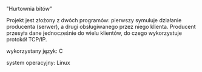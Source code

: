 "Hurtownia bitów"

Projekt jest złożony z dwóch programów: pierwszy symuluje działanie producenta (serwer), a drugi obsługiwanego przez niego klienta. 
Producent przesyła dane jednocześnie do wielu klientów, do czego wykorzystuje protokół TCP/IP.

wykorzystany język: C

system operacyjny: Linux
